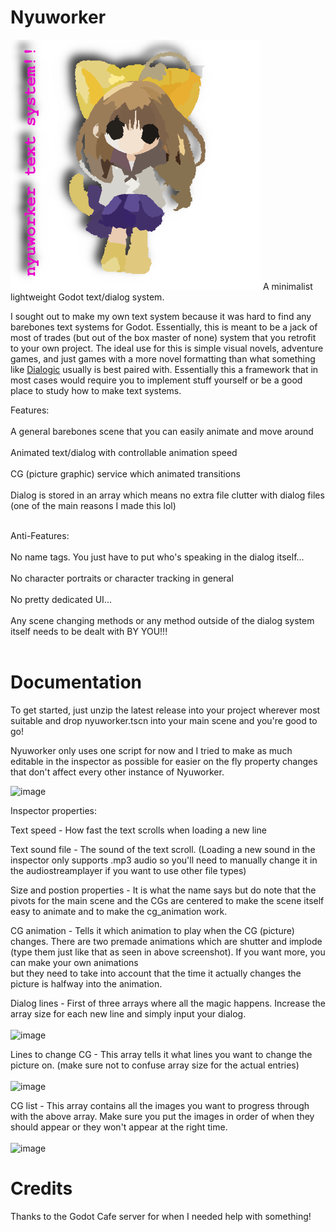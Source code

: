 # Nyuworker
<img src ="https://github.com/theevilmysteriouspage/nyuworker/blob/main/nyu/logo.png?raw=true" width = 400 height = 400>
A minimalist lightweight Godot text/dialog system. 

I sought out to make my own text system because it was hard to find any barebones text systems for Godot. Essentially, this is meant to be a jack of most of trades (but out of the box master of none) system that you retrofit to your own project. The ideal use for this is simple visual novels, adventure games, and just games with a more novel formatting than what something like <a href= "https://github.com/dialogic-godot/dialogic">Dialogic</a> usually is best paired with. Essentially this a framework that in most cases would require you to implement stuff yourself or be a good place to study how to make text systems.

Features:<br><br>
A general barebones scene that you can easily animate and move around<br><br>
Animated text/dialog with controllable animation speed<br><br>
CG (picture graphic) service which animated transitions<br><br>
Dialog is stored in an array which means no extra file clutter with dialog files (one of the main reasons I made this lol)<br><br>

Anti-Features:<br><br>
No name tags. You just have to put who's speaking in the dialog itself...<br><br>
No character portraits or character tracking in general<br><br>
No pretty dedicated UI...<br><br>
Any scene changing methods or any method outside of the dialog system itself needs to be dealt with BY YOU!!!<br><br>


# Documentation

To get started, just unzip the latest release into your project wherever most suitable and drop nyuworker.tscn into your main scene and you're good to go!

Nyuworker only uses one script for now and I tried to make as much editable in the inspector as possible for easier on the fly property changes that don't affect every other instance of Nyuworker.

![image](https://github.com/user-attachments/assets/dfbf4159-2801-4902-abce-497dfd92ca99)

Inspector properties: 

Text speed - How fast the text scrolls when loading a new line<br>

Text sound file - The sound of the text scroll. (Loading a new sound in the inspector only supports .mp3 audio so you'll need to manually change it in the audiostreamplayer if you want to use other file types)<br>

Size and postion properties - It is what the name says but do note that the pivots for the main scene and the CGs are centered to make the scene itself easy to animate and to make the cg_animation work.<br>

CG animation - Tells it which animation to play when the CG (picture) changes. There are two premade animations which are shutter and implode (type them just like that as seen in above screenshot). If you want more, you can make your own animations<br>
               but they need to take into account that the time it actually changes the picture is halfway into the animation.<br>

Dialog lines - First of three arrays where all the magic happens. Increase the array size for each new line and simply input your dialog.<br><br>
![image](https://github.com/user-attachments/assets/9a9d99c5-727a-4162-bd16-eb0ebbe17351)


Lines to change CG - This array tells it what lines you want to change the picture on. (make sure not to confuse array size for the actual entries)<br><br>
![image](https://github.com/user-attachments/assets/300fdbac-4f73-4286-8ff9-b038374e85ba)

CG list - This array contains all the images you want to progress through with the above array. Make sure you put the images in order of when they should appear or they won't appear at the right time.<br> <br>
![image](https://github.com/user-attachments/assets/9eb86a30-a5ea-417e-bdce-1b6c071ec9bc)


# Credits

Thanks to the Godot Cafe server for when I needed help with something!



